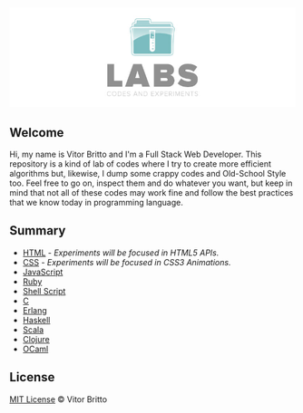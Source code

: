 ![Labs Logo](logo-labs.jpg "Labs")

## Welcome

Hi, my name is Vitor Britto and I'm a Full Stack Web Developer. This repository is a kind of lab of codes where I try to create more efficient algorithms but, likewise, I dump some crappy codes and Old-School Style too. Feel free to go on, inspect them and do whatever you want, but keep in mind that not all of these codes may work fine and follow the best practices that we know today in programming language.

## Summary

- [HTML](html/) - _Experiments will be focused in HTML5 APIs._
- [CSS](css/) - _Experiments will be focused in CSS3 Animations._
- [JavaScript](javascript/)
- [Ruby](ruby/)
- [Shell Script](shell/)
- [C](c/)
- [Erlang](erlang/)
- [Haskell](haskell/)
- [Scala](scala/)
- [Clojure](clojure/)
- [OCaml](ocaml/)

## License

[MIT License](http://vitorbritto.mit-license.org/) © Vitor Britto
